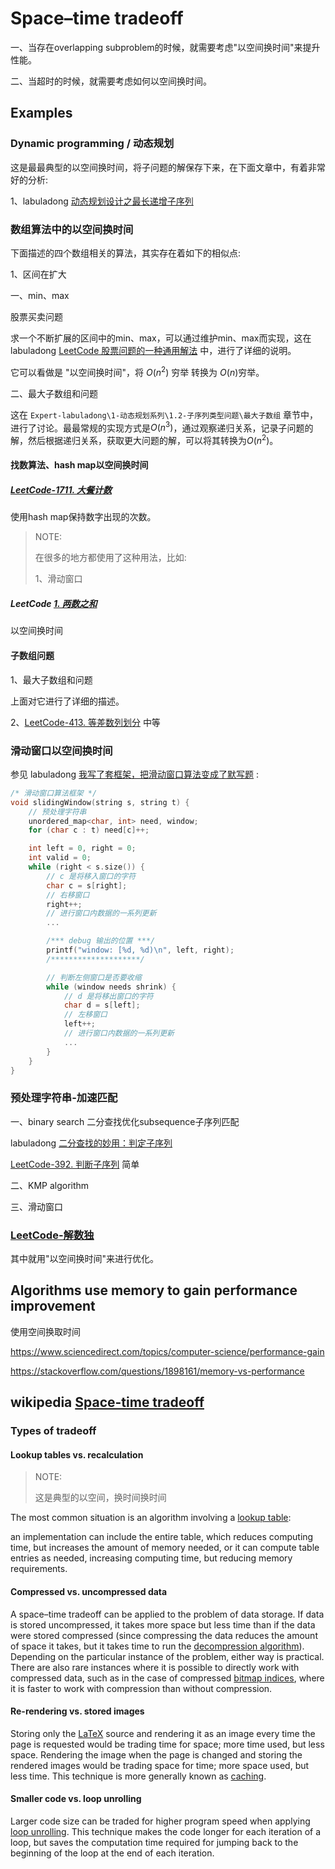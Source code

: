 # Space–time tradeoff

一、当存在overlapping subproblem的时候，就需要考虑"以空间换时间"来提升性能。

二、当超时的时候，就需要考虑如何以空间换时间。

## Examples

### Dynamic programming / 动态规划

这是最最典型的以空间换时间，将子问题的解保存下来，在下面文章中，有着非常好的分析: 

1、labuladong [动态规划设计之最长递增子序列](https://mp.weixin.qq.com/s/02o_OPgePjaz3dXnw9TA1w)



### 数组算法中的以空间换时间

下面描述的四个数组相关的算法，其实存在着如下的相似点:

1、区间在扩大



一、min、max

股票买卖问题

求一个不断扩展的区间中的min、max，可以通过维护min、max而实现，这在 labuladong [LeetCode 股票问题的一种通用解法](https://mp.weixin.qq.com/s/TrN7mMdLEPCmT5mOXzgP5A) 中，进行了详细的说明。

它可以看做是 "以空间换时间"，将 $O(n^2)$​ 穷举 转换为 $O(n)$​ 穷举。



二、最大子数组和问题

这在 `Expert-labuladong\1-动态规划系列\1.2-子序列类型问题\最大子数组` 章节中，进行了讨论。最最常规的实现方式是$O(n^3)$，通过观察递归关系，记录子问题的解，然后根据递归关系，获取更大问题的解，可以将其转换为$O(n^2)$​。

#### 找数算法、hash map以空间换时间

##### [LeetCode-1711. 大餐计数](https://leetcode.cn/problems/count-good-meals/)

使用hash map保持数字出现的次数。

> NOTE: 
>
> 在很多的地方都使用了这种用法，比如:
>
> 1、滑动窗口

##### LeetCode  [1. 两数之和](https://leetcode.cn/problems/two-sum/)

以空间换时间



#### 子数组问题

1、最大子数组和问题

上面对它进行了详细的描述。

2、[LeetCode-413. 等差数列划分](https://leetcode.cn/problems/arithmetic-slices/) 中等



### 滑动窗口以空间换时间

参见 labuladong [我写了套框架，把滑动窗口算法变成了默写题](https://mp.weixin.qq.com/s/ioKXTMZufDECBUwRRp3zaA) :

```C++
/* 滑动窗口算法框架 */
void slidingWindow(string s, string t) {
    // 预处理字符串
    unordered_map<char, int> need, window;
    for (char c : t) need[c]++;

    int left = 0, right = 0;
    int valid = 0; 
    while (right < s.size()) {
        // c 是将移入窗口的字符
        char c = s[right];
        // 右移窗口
        right++;
        // 进行窗口内数据的一系列更新
        ...

        /*** debug 输出的位置 ***/
        printf("window: [%d, %d)\n", left, right);
        /********************/

        // 判断左侧窗口是否要收缩
        while (window needs shrink) {
            // d 是将移出窗口的字符
            char d = s[left];
            // 左移窗口
            left++;
            // 进行窗口内数据的一系列更新
            ...
        }
    }
}
```





### 预处理字符串-加速匹配

一、binary search 二分查找优化subsequence子序列匹配

labuladong [二分查找的妙用：判定子序列](https://mp.weixin.qq.com/s/hWi2hTrQewL_YKioGkXQJg)

[LeetCode-392. 判断子序列](https://leetcode.cn/problems/is-subsequence/) 简单



二、KMP algorithm



三、滑动窗口



### [LeetCode-解数独](https://leetcode.cn/problems/sudoku-solver/solution/jie-shu-du-by-leetcode-solution/)

其中就用"以空间换时间"来进行优化。



## Algorithms use memory to gain performance improvement

使用空间换取时间

https://www.sciencedirect.com/topics/computer-science/performance-gain

https://stackoverflow.com/questions/1898161/memory-vs-performance



## wikipedia [Space-time tradeoff](https://infogalactic.com/info/Space%E2%80%93time_tradeoff)



### Types of tradeoff

#### Lookup tables vs. recalculation

> NOTE: 
>
> 这是典型的以空间，换时间换时间

The most common situation is an algorithm involving a [lookup table](https://infogalactic.com/info/Lookup_table): 

an implementation can include the entire table, which reduces computing time, but increases the amount of memory needed, or it can compute table entries as needed, increasing computing time, but reducing memory requirements.

#### Compressed vs. uncompressed data

A space–time tradeoff can be applied to the problem of data storage. If data is stored uncompressed, it takes more space but less time than if the data were stored compressed (since compressing the data reduces the amount of space it takes, but it takes time to run the [decompression algorithm](https://infogalactic.com/info/Data_compression)). Depending on the particular instance of the problem, either way is practical. There are also rare instances where it is possible to directly work with compressed data, such as in the case of compressed [bitmap indices](https://infogalactic.com/info/Bitmap_index), where it is faster to work with compression than without compression.



#### Re-rendering vs. stored images

Storing only the [LaTeX](https://infogalactic.com/info/LaTeX) source and rendering it as an image every time the page is requested would be trading time for space; more time used, but less space. Rendering the image when the page is changed and storing the rendered images would be trading space for time; more space used, but less time. This technique is more generally known as [caching](https://infogalactic.com/info/Cache_(computing)).



#### Smaller code vs. loop unrolling

Larger code size can be traded for higher program speed when applying [loop unrolling](https://infogalactic.com/info/Loop_unrolling). This technique makes the code longer for each iteration of a loop, but saves the computation time required for jumping back to the beginning of the loop at the end of each iteration.